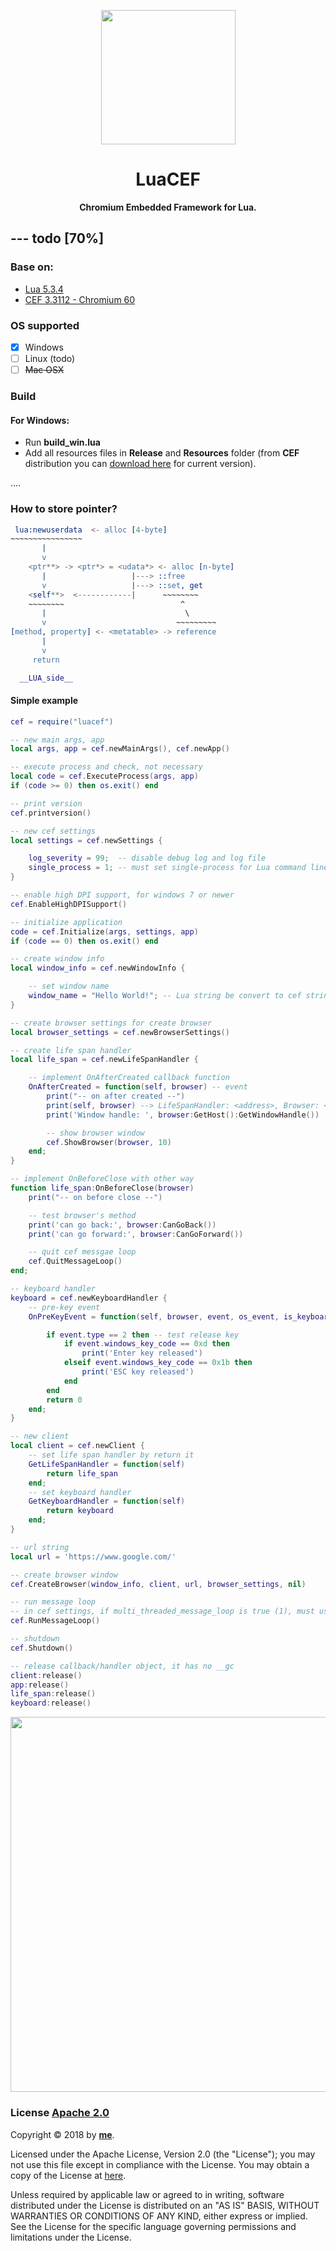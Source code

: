 <p align="center">
	<a href="https://github.com/wy3/luacef">
		<img src="https://github.com/wy3/luacef/raw/master/lcf.png" alt="" width="215px">
	</a>
	<h1 align="center"> LuaCEF </h1>
	<p align="center">
    	<strong> Chromium Embedded Framework for Lua. </strong>
 	</p>
</p>

## --- __todo__ [70%]

### Base on:
- [Lua 5.3.4](https://www.lua.org/ftp/)
- [CEF 3.3112 - Chromium 60](http://opensource.spotify.com/cefbuilds/index.html)

### OS supported
- [x] Windows
- [ ] Linux (todo)
- [ ] ~~Mac OSX~~

### Build
#### For Windows:
- Run __build_win.lua__
- Add all resources files in __Release__ and __Resources__ folder (from __CEF__ distribution you can [download here](http://opensource.spotify.com/cefbuilds/cef_binary_3.3112.1659.gfef43e0_windows32_minimal.tar.bz2) for current version).

....

### How to store pointer?

```erlang
 lua:newuserdata  <- alloc [4-byte]
~~~~~~~~~~~~~~~~
       |
       v
    <ptr**> -> <ptr*> = <udata*> <- alloc [n-byte]
       |                   |---> ::free
       v                   |---> ::set, get
    <self**>  <------------|      ~~~~~~~~
    ~~~~~~~~                          ^
       |                               \
       v                             ~~~~~~~~~
[method, property] <- <metatable> -> reference
       |
       v
     return

  __LUA_side__
```

#### Simple example

```lua
cef = require("luacef")

-- new main args, app
local args, app = cef.newMainArgs(), cef.newApp() 

-- execute process and check, not necessary
local code = cef.ExecuteProcess(args, app)
if (code >= 0) then os.exit() end

-- print version
cef.printversion()

-- new cef settings
local settings = cef.newSettings {

	log_severity = 99;	-- disable debug log and log file		
	single_process = 1; -- must set single-process for Lua command line	
}

-- enable high DPI support, for windows 7 or newer
cef.EnableHighDPISupport()

-- initialize application
code = cef.Initialize(args, settings, app)
if (code == 0) then os.exit() end

-- create window info
local window_info = cef.newWindowInfo {

	-- set window name
	window_name = "Hello World!"; -- Lua string be convert to cef string, accept unicode
}

-- create browser settings for create browser
local browser_settings = cef.newBrowserSettings()

-- create life span handler
local life_span = cef.newLifeSpanHandler {

	-- implement OnAfterCreated callback function
	OnAfterCreated = function(self, browser) -- event
		print("-- on after created --")
		print(self, browser) --> LifeSpanHandler: <address>, Browser: <address>
		print('Window handle: ', browser:GetHost():GetWindowHandle())

		-- show browser window
		cef.ShowBrowser(browser, 10)
	end;
}

-- implement OnBeforeClose with other way
function life_span:OnBeforeClose(browser)
	print("-- on before close --")

	-- test browser's method
	print('can go back:', browser:CanGoBack())
	print('can go forward:', browser:CanGoForward())

	-- quit cef messgae loop
	cef.QuitMessageLoop()
end;

-- keyboard handler
keyboard = cef.newKeyboardHandler {
	-- pre-key event
	OnPreKeyEvent = function(self, browser, event, os_event, is_keyboard_shortcut)

		if event.type == 2 then -- test release key
			if event.windows_key_code == 0xd then
				print('Enter key released')
			elseif event.windows_key_code == 0x1b then
				print('ESC key released')
			end
		end
		return 0
	end;
}

-- new client
local client = cef.newClient {
	-- set life span handler by return it
	GetLifeSpanHandler = function(self) 
		return life_span
	end;
	-- set keyboard handler
	GetKeyboardHandler = function(self)
		return keyboard
	end;
}

-- url string
local url = 'https://www.google.com/'

-- create browser window
cef.CreateBrowser(window_info, client, url, browser_settings, nil)

-- run message loop
-- in cef settings, if multi_threaded_message_loop is true (1), must use window message loop
cef.RunMessageLoop()

-- shutdown
cef.Shutdown()

-- release callback/handler object, it has no __gc
client:release()
app:release()
life_span:release()
keyboard:release()
```

<p align="center">
<img src="https://i.imgur.com/8mmTqjW.png" width="600">
</p>

### License [Apache 2.0](https://github.com/wy3/luacef/blob/master/LICENSE)

Copyright © 2018 by [__me__](https://github.com/wy3).

Licensed under the Apache License, Version 2.0 (the "License");
you may not use this file except in compliance with the License.
You may obtain a copy of the License at [here](http://www.apache.org/licenses/LICENSE-2.0).
   
Unless required by applicable law or agreed to in writing, software
distributed under the License is distributed on an "AS IS" BASIS,
WITHOUT WARRANTIES OR CONDITIONS OF ANY KIND, either express or implied.
See the License for the specific language governing permissions and
limitations under the License.
